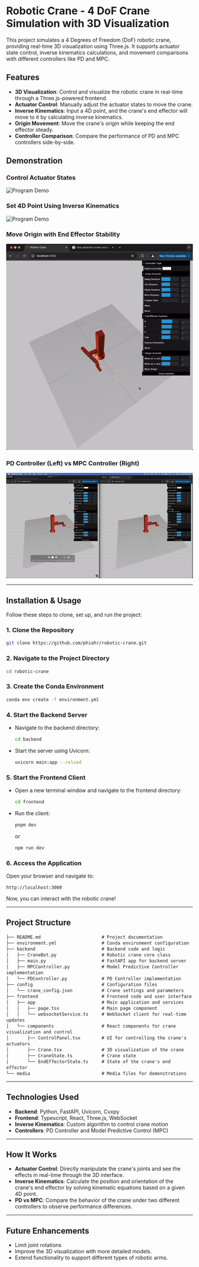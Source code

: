 # Robotic Crane - 4 DoF Crane Simulation with 3D Visualization

This project simulates a 4 Degrees of Freedom (DoF) robotic crane, providing real-time 3D visualization using Three.js. It supports actuator state control, inverse kinematics calculations, and movement comparisons with different controllers like PD and MPC. 

## Features
- **3D Visualization**: Control and visualize the robotic crane in real-time through a Three.js-powered frontend.
- **Actuator Control**: Manually adjust the actuator states to move the crane.
- **Inverse Kinematics**: Input a 4D point, and the crane's end effector will move to it by calculating inverse kinematics.
- **Origin Movement**: Move the crane's origin while keeping the end effector steady.
- **Controller Comparison**: Compare the performance of PD and MPC controllers side-by-side.

## Demonstration
### Control Actuator States
![Program Demo](media/State_control.gif)

### Set 4D Point Using Inverse Kinematics
![Program Demo](media/Inverse_kinematics.gif)

### Move Origin with End Effector Stability
![Program Demo](media/Move_origin.gif)

### PD Controller (Left) vs MPC Controller (Right)
![Program Demo](media/PD_vs_MPC.gif)

---

## Installation & Usage

Follow these steps to clone, set up, and run the project:

### 1. Clone the Repository
```bash
git clone https://github.com/phiahr/robotic-crane.git
```

### 2. Navigate to the Project Directory
```bash
cd robotic-crane
```

### 3. Create the Conda Environment
```bash
conda env create -f environment.yml
```

### 4. Start the Backend Server
- Navigate to the backend directory:
  ```bash
  cd backend
  ```
- Start the server using Uvicorn:
  ```bash
  uvicorn main:app --reload
  ```

### 5. Start the Frontend Client
- Open a new terminal window and navigate to the frontend directory:
  ```bash
  cd frontend
  ```
- Run the client:
  ```bash
  pnpm dev
  ```
  or
  ```bash
  npm run dev
  ```

### 6. Access the Application
Open your browser and navigate to:
```
http://localhost:3000
```

Now, you can interact with the robotic crane!

---

## Project Structure

```
├── README.md                       # Project documentation
├── environment.yml                 # Conda environment configuration
├── backend                         # Backend code and logic
│   ├── CraneBot.py                 # Robotic crane core class
│   ├── main.py                     # FastAPI app for backend server
│   ├── MPCController.py            # Model Predictive Controller implementation
│   └── PDController.py             # PD Controller implementation
├── config                          # Configuration files
│   └── crane_config.json           # Crane settings and parameters
├── frontend                        # Frontend code and user interface
│   ├── app                         # Main application and services
│   │   ├── page.tsx                # Main page component
│   │   └── websocketService.ts     # WebSocket client for real-time updates
│   └── components                  # React components for crane visualization and control
│       ├── ControlPanel.tsx        # UI for controlling the crane's actuators
│       ├── Crane.tsx               # 3D visualization of the crane
│       ├── CraneState.ts           # Crane state
│       └── EndEffectorState.ts     # State of the crane's end effector
└── media                           # Media files for demonstrations
```

---

## Technologies Used
- **Backend**: Python, FastAPI, Uvicorn, Cvxpy
- **Frontend**: Typescript, React, Three.js, WebSocket
- **Inverse Kinematics**: Custom algorithm to control crane motion
- **Controllers**: PD Controller and Model Predictive Control (MPC)

---

## How It Works

- **Actuator Control**: Directly manipulate the crane's joints and see the effects in real-time through the 3D interface.
- **Inverse Kinematics**: Calculate the position and orientation of the crane's end effector by solving kinematic equations based on a given 4D point.
- **PD vs MPC**: Compare the behavior of the crane under two different controllers to observe performance differences.

---

## Future Enhancements
- Limit joint rotations
- Improve the 3D visualization with more detailed models.
- Extend functionality to support different types of robotic arms.
